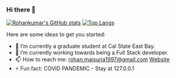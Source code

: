 ### Hi there 👋



[![Rohankumar's GitHub stats](https://github-readme-stats.vercel.app/api?username=rohankumarm&show_icons=true&theme=radical&hide=prs,issues,contribs)](https://github.com/rohankumarm/github-readme-stats) [![Top Langs](https://github-readme-stats.vercel.app/api/top-langs/?username=rohankumarm&layout=compact&langs_count=4)](https://github.com/anuraghazra/github-readme-stats)




Here are some ideas to get you started:

- 🔭 I’m currently a graduate student at Cal State East Bay.
- 🌱 I’m currently working towards being a Full Stack developer.
- 📫 How to reach me: rohan.maisuria1997@gmail.com
[Website](https://rohankumarm.github.io/my-portfolio/)
- ⚡ Fun fact: COVID PANDEMIC - Stay at 127.0.0.1

<!--
**RohankumarM/RohankumarM** is a ✨ _special_ ✨ repository because its `README.md` (this file) appears on your GitHub profile.

- 👯 I’m looking to collaborate on ...
- 🤔 I’m looking for help with ...
- 💬 Ask me about ...
- 😄 Pronouns: ...
-->
